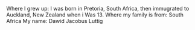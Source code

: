 Where I grew up: I was born in Pretoria, South Africa, then immugrated to Auckland, New Zealand when i Was 13.
Where my family is from: South Africa
My name: Dawid Jacobus Luttig